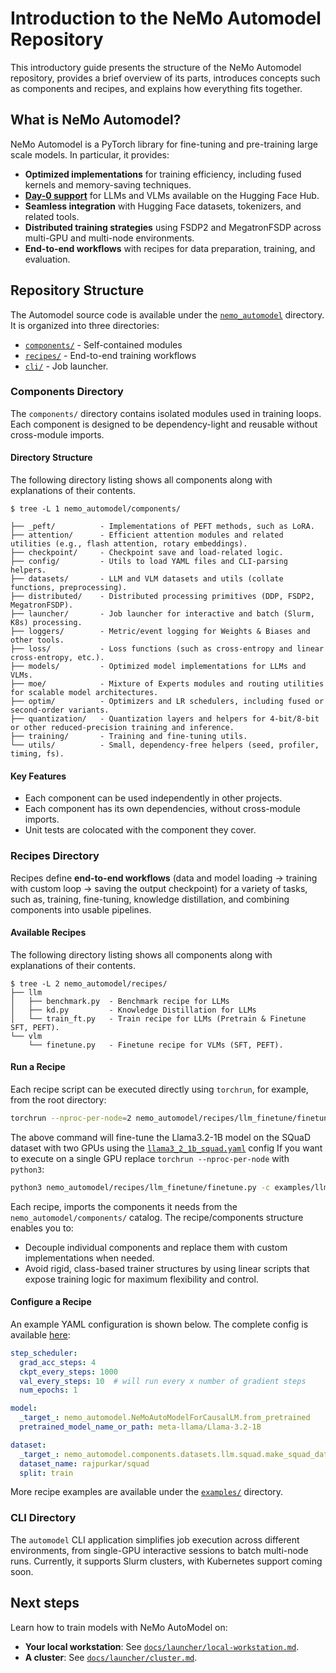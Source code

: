 # Introduction to the NeMo Automodel Repository

This introductory guide presents the structure of the NeMo Automodel repository, provides a brief overview of its parts, introduces concepts such as components and recipes, and explains how everything fits together.

## What is NeMo Automodel?
NeMo Automodel is a PyTorch library for fine-tuning and pre-training large scale models. In particular, it provides:
- **Optimized implementations** for training efficiency, including fused kernels and memory-saving techniques.
- [**Day-0 support**](model-coverage/overview.md) for LLMs and VLMs available on the Hugging Face Hub.
- **Seamless integration** with Hugging Face datasets, tokenizers, and related tools.
- **Distributed training strategies** using FSDP2 and MegatronFSDP across multi-GPU and multi-node environments.
- **End-to-end workflows** with recipes for data preparation, training, and evaluation.


## Repository Structure
The Automodel source code is available under the [`nemo_automodel`](https://github.com/NVIDIA-NeMo/Automodel/tree/main/nemo_automodel) directory. It is organized into three directories:
- [`components/`](https://github.com/NVIDIA-NeMo/Automodel/tree/main/nemo_automodel/components)  - Self-contained modules
- [`recipes/`](https://github.com/NVIDIA-NeMo/Automodel/tree/main/nemo_automodel/recipes) - End-to-end training workflows
- [`cli/`](https://github.com/NVIDIA-NeMo/Automodel/tree/main/nemo_automodel/_cli) - Job launcher.

### Components Directory
The `components/` directory contains isolated modules used in training loops.
Each component is designed to be dependency-light and reusable without cross-module imports.

#### Directory Structure
The following directory listing shows all components along with explanations of their contents.
```
$ tree -L 1 nemo_automodel/components/

├── _peft/          - Implementations of PEFT methods, such as LoRA.
├── attention/      - Efficient attention modules and related utilities (e.g., flash attention, rotary embeddings).
├── checkpoint/     - Checkpoint save and load-related logic.
├── config/         - Utils to load YAML files and CLI-parsing helpers.
├── datasets/       - LLM and VLM datasets and utils (collate functions, preprocessing).
├── distributed/    - Distributed processing primitives (DDP, FSDP2, MegatronFSDP).
├── launcher/       - Job launcher for interactive and batch (Slurm, K8s) processing.
├── loggers/        - Metric/event logging for Weights & Biases and other tools.
├── loss/           - Loss functions (such as cross-entropy and linear cross-entropy, etc.).
├── models/         - Optimized model implementations for LLMs and VLMs.
├── moe/            - Mixture of Experts modules and routing utilities for scalable model architectures.
├── optim/          - Optimizers and LR schedulers, including fused or second-order variants.
├── quantization/   - Quantization layers and helpers for 4-bit/8-bit or other reduced-precision training and inference.
├── training/       - Training and fine-tuning utils.
└── utils/          - Small, dependency-free helpers (seed, profiler, timing, fs).
```

#### Key Features
- Each component can be used independently in other projects.
- Each component has its own dependencies, without cross-module imports.
- Unit tests are colocated with the component they cover.

### Recipes Directory
Recipes define **end-to-end workflows** (data and model loading → training with custom loop → saving the output checkpoint)
for a variety of tasks, such as, training, fine-tuning, knowledge distillation, and combining components into usable pipelines.

#### Available Recipes
The following directory listing shows all components along with explanations of their contents.
```
$ tree -L 2 nemo_automodel/recipes/
├── llm
│   ├── benchmark.py  - Benchmark recipe for LLMs
│   ├── kd.py         - Knowledge Distillation for LLMs
│   └── train_ft.py   - Train recipe for LLMs (Pretrain & Finetune SFT, PEFT).
└── vlm
    └── finetune.py   - Finetune recipe for VLMs (SFT, PEFT).
```

#### Run a Recipe

Each recipe script can be executed directly using `torchrun`, for example, from the root directory:
```bash
torchrun --nproc-per-node=2 nemo_automodel/recipes/llm_finetune/finetune.py -c examples/llm_finetune/llama3_2/llama3_2_1b_squad.yaml
```

The above command will fine-tune the Llama3.2-1B model on the SQuaD dataset with two GPUs using the [`llama3_2_1b_squad.yaml`](https://github.com/NVIDIA-NeMo/Automodel/blob/824408f007c42e11471a1f9e1c975b570514d2a8/examples/llm_finetune/llama3_2/llama3_2_1b_squad.yaml) config
If you want to execute on a single GPU replace `torchrun --nproc-per-node` with `python3`:
```bash
python3 nemo_automodel/recipes/llm_finetune/finetune.py -c examples/llm_finetune/llama3_2/llama3_2_1b_squad.yaml
```

Each recipe, imports the components it needs from the `nemo_automodel/components/` catalog.
The recipe/components structure enables you to:
- Decouple individual components and replace them with custom implementations when needed.
- Avoid rigid, class-based trainer structures by using linear scripts that expose training logic for maximum flexibility and control.

<!-- For an in-depth explanation of the LLM recipe please also see the [LLM recipe deep-dive guide](docs/llm_recipe_deep_dive.md). -->

#### Configure a Recipe
An example YAML configuration is shown below. The complete config is available [here](https://github.com/NVIDIA-NeMo/Automodel/blob/main/examples/llm_finetune/llama3_2/llama3_2_1b_squad.yaml):
```yaml
step_scheduler:
  grad_acc_steps: 4
  ckpt_every_steps: 1000
  val_every_steps: 10  # will run every x number of gradient steps
  num_epochs: 1

model:
  _target_: nemo_automodel.NeMoAutoModelForCausalLM.from_pretrained
  pretrained_model_name_or_path: meta-llama/Llama-3.2-1B

dataset:
  _target_: nemo_automodel.components.datasets.llm.squad.make_squad_dataset
  dataset_name: rajpurkar/squad
  split: train
```

More recipe examples are available under the [`examples/`](https://github.com/NVIDIA-NeMo/Automodel/tree/main/examples) directory.

### CLI Directory
The `automodel` CLI application simplifies job execution across different environments, from
single-GPU interactive sessions to batch multi-node runs. Currently, it supports Slurm clusters, with Kubernetes support coming soon.


## Next steps

Learn how to train models with NeMo AutoModel on:
- **Your local workstation**: See [`docs/launcher/local-workstation.md`](launcher/local-workstation.md).
- **A cluster**: See [`docs/launcher/cluster.md`](launcher/cluster.md).
